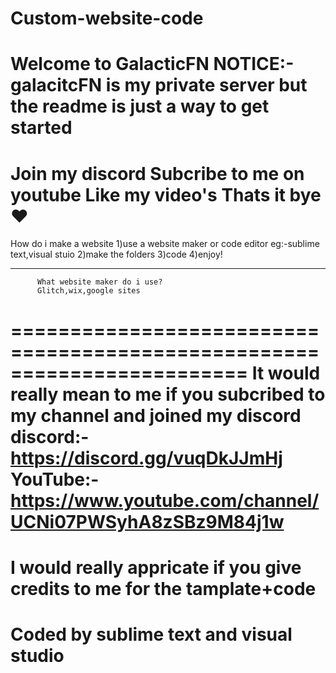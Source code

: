 # Custom-website-code
Welcome to GalacticFN                   NOTICE:-galacitcFN is my private server but the readme is just a way to get started
=================
Join my discord 
Subcribe to me on youtube 
Like my video's 
Thats it bye❤
=======================================
How do i make a website
1)use a website maker or code editor eg:-sublime text,visual stuio
2)make the folders
3)code
4)enjoy!
__________________________________________________
          What website maker do i use?
          Glitch,wix,google sites 
========================================================================
It would really mean to me if you subcribed to my channel and joined my discord
discord:-https://discord.gg/vuqDkJJmHj
YouTube:-https://www.youtube.com/channel/UCNi07PWSyhA8zSBz9M84j1w
===================================================================================
I would really appricate if you give credits to me for the tamplate+code
================================================================================
Coded by sublime text and visual studio
==============================================================================
